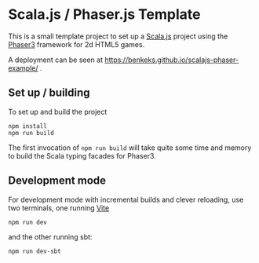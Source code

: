 # Scala.js / Phaser.js Template

This is a small template project to set up a [Scala.js](https://www.scala-js.org/) project using the [Phaser3](https://phaser.io/phaser3) framework for 2d HTML5 games.

A deployment can be seen at https://benkeks.github.io/scalajs-phaser-example/ .

## Set up / building

To set up and build the project

```
npm install
npm run build
```

The first invocation of `npm run build` will take quite some time and memory to build the Scala typing facades for Phaser3.


## Development mode

For development mode with incremental builds and clever reloading, use two terminals, one running [Vite](https://vitejs.dev/)

```
npm run dev
```

and the other running sbt:

```
npm run dev-sbt
```